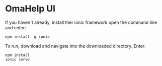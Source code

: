 # OmaHelp UI

If you haven't already, install ther ionic framework open the command line and enter:

```
npm install -g ionic
```

To run, download and navigate into the downloaded directory. Enter:

```
npm install
ionic serve
```
